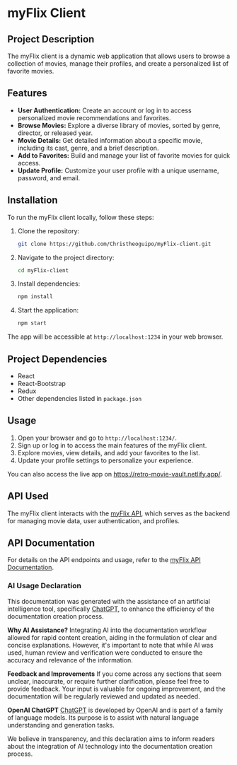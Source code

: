 # myFlix Client

## Project Description

The myFlix client is a dynamic web application that allows users to browse a collection of movies, manage their profiles, and create a personalized list of favorite movies.

## Features

- **User Authentication:** Create an account or log in to access personalized movie recommendations and favorites.
- **Browse Movies:** Explore a diverse library of movies, sorted by genre, director, or released year.
- **Movie Details:** Get detailed information about a specific movie, including its cast, genre, and a brief description.
- **Add to Favorites:** Build and manage your list of favorite movies for quick access.
- **Update Profile:** Customize your user profile with a unique username, password, and email.

## Installation

To run the myFlix client locally, follow these steps:

1. Clone the repository:

    ```bash
    git clone https://github.com/Christheoguipo/myFlix-client.git
    ```

2. Navigate to the project directory:

    ```bash
    cd myFlix-client
    ```

3. Install dependencies:

    ```bash
    npm install
    ```

4. Start the application:

    ```bash
    npm start
    ```

The app will be accessible at `http://localhost:1234` in your web browser.

## Project Dependencies

- React
- React-Bootstrap
- Redux
- Other dependencies listed in `package.json`

## Usage

1. Open your browser and go to `http://localhost:1234/`.
2. Sign up or log in to access the main features of the myFlix client.
3. Explore movies, view details, and add your favorites to the list.
4. Update your profile settings to personalize your experience.

You can also access the live app on https://retro-movie-vault.netlify.app/.
 
## API Used

The myFlix client interacts with the [myFlix API](https://retro-movie-vault-5ccf6999c998.herokuapp.com), which serves as the backend for managing movie data, user authentication, and profiles.

## API Documentation

For details on the API endpoints and usage, refer to the [myFlix API Documentation](https://retro-movie-vault-5ccf6999c998.herokuapp.com).

### AI Usage Declaration

This documentation was generated with the assistance of an artificial intelligence tool, specifically [ChatGPT](https://www.openai.com/gpt), to enhance the efficiency of the documentation creation process.

**Why AI Assistance?**
Integrating AI into the documentation workflow allowed for rapid content creation, aiding in the formulation of clear and concise explanations. However, it's important to note that while AI was used, human review and verification were conducted to ensure the accuracy and relevance of the information.

**Feedback and Improvements**
If you come across any sections that seem unclear, inaccurate, or require further clarification, please feel free to provide feedback. Your input is valuable for ongoing improvement, and the documentation will be regularly reviewed and updated as needed.

**OpenAI ChatGPT**
[ChatGPT](https://www.openai.com/gpt) is developed by OpenAI and is part of a family of language models. Its purpose is to assist with natural language understanding and generation tasks.

We believe in transparency, and this declaration aims to inform readers about the integration of AI technology into the documentation creation process.
